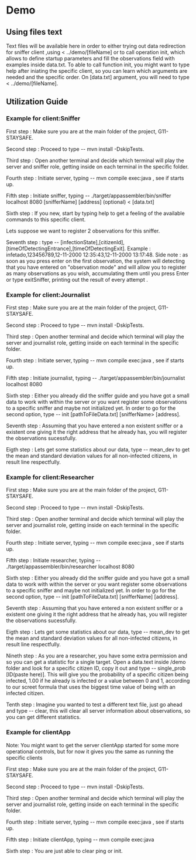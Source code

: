 

# Demo


## Using files text


Text files will be available here in order to either trying out data redirection for sniffer client ,using < ../demo/[fileName] or to call operation init, which allows to define startup parameters and fill the observations field with examples inside data.txt.
To able to call function init, you might want to type help after  iniating the specific client, so you can learn which arguments are needed and the specific order.
On [data.txt] argument, you will need to type < ../demo/[fileName].


## Utilization Guide


### Example for client:Sniffer


First step : Make sure you are at the main folder of the project, G11-STAYSAFE.

Second step : Proceed to type -- mvn install -DskipTests.

Third step : Open another terminal and decide which terminal will play the server and sniffer role, getting inside on each terminal in the specific folder.

Fourth step : Initiate server, typing -- mvn compile exec:java , see if starts up.

Fifth step : Initiate sniffer, typing -- ./target/appassembler/bin/sniffer localhost 8080 [snifferName] [address] (optional) < [data.txt]   

Sixth step : If you new, start by typing help to get a feeling of the available commands to this specific client.

Lets suppose we want to register 2 observations for this sniffer.

Seventh step : type -- [infectionState],[citizenId],[timeOfDetectingEntrance],[timeOfDetectingExit].
Example : infetado,123456789,12-11-2000 12:35:43,12-11-2000 13:17:48.
Side note : as soon as you press enter on the first observation, the system will detecting that you have entered on "observation mode" and will allow you to register as many observations as you wish, accumulating them until you press Enter or type exitSniffer, printing out the result of every attempt .


### Example for client:Journalist


First step : Make sure you are at the main folder of the project, G11-STAYSAFE.

Second step : Proceed to type -- mvn install -DskipTests.

Third step : Open another terminal and decide which terminal will play the server and journalist role, getting inside on each terminal in the specific folder.

Fourth step : Initiate server, typing -- mvn compile exec:java , see if starts up.

Fifth step : Initiate journalist, typing -- ./target/appassembler/bin/journalist localhost 8080

Sixth step : Either you already did the sniffer guide and you have got a small data to work with within the server or you want register some observations to a specific sniffer and maybe not initialized yet. In order to go for the second option, type -- init [pathToFileData.txt] [snifferName> [address].

Seventh step : Assuming that you have entered a non existent sniffer or a existent one giving it the right address that he already has, you will register the observations sucessfully.

Eigth step : Lets get some statistics about our data, type -- mean_dev to get the mean and standard deviation values for all non-infected citizens, in result line respectfully.


### Example for client:Researcher

First step : Make sure you are at the main folder of the project, G11-STAYSAFE.

Second step : Proceed to type -- mvn install -DskipTests.

Third step : Open another terminal and decide which terminal will play the server and journalist role, getting inside on each terminal in the specific folder.

Fourth step : Initiate server, typing -- mvn compile exec:java , see if starts up.

Fifth step : Initiate researcher, typing -- ./target/appassembler/bin/researcher localhost 8080

Sixth step : Either you already did the sniffer guide and you have got a small data to work with within the server or you want register some observations to a specific sniffer and maybe not initialized yet. In order to go for the second option, type -- init [pathToFileData.txt] [snifferName] [address].

Seventh step : Assuming that you have entered a non existent sniffer or a existent one giving it the right address that he already has, you will register the observations sucessfully.

Eigth step : Lets get some statistics about our data, type -- mean_dev to get the mean and standard deviation values for all non-infected citizens, in result line respectfully.

Nineth step : As you are a researcher, you have some extra permission and so you can get a statistic for a single target. Open a data.text inside /demo folder and look for a specific citizen ID, copy it out and type -- single_prob [ID(paste here)]. This will give you the probability of a specific citizen being infected, 1.00 if he already is infected or a value between 0 and 1,
according to our screet formula that uses the biggest time value of being with an infected citizen.

Tenth step : Imagine you wanted to test a different text file, just go ahead and type -- clear, this will clear all server information about observations, so you can get different statistics.

### Example for clientApp

Note: You might want to get the server clientApp started for some more operational controls, but for now it gives you the same as running the specific clients


First step : Make sure you are at the main folder of the project, G11-STAYSAFE.

Second step : Proceed to type -- mvn install -DskipTests.

Third step : Open another terminal and decide which terminal will play the server and journalist role, getting inside on each terminal in the specific folder.

Fourth step : Initiate server, typing -- mvn compile exec:java , see if starts up.

Fifth step : Initiate clientApp, typing -- mvn compile exec:java

Sixth step : You are just able to clear ping or init.
